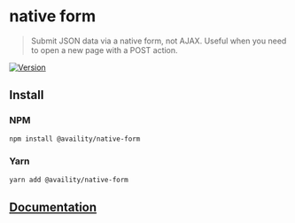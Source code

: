 # native form

> Submit JSON data via a native form, not AJAX. Useful when you need to open a new page with a POST action.

[![Version](https://img.shields.io/npm/v/@availity/native-form.svg?style=for-the-badge)](https://www.npmjs.com/package/@availity/native-form)

## Install

### NPM

```bash
npm install @availity/native-form
```

### Yarn

```bash
yarn add @availity/native-form
```

## [Documentation](https://availity.github.io/sdk-js/resources/native-form)
